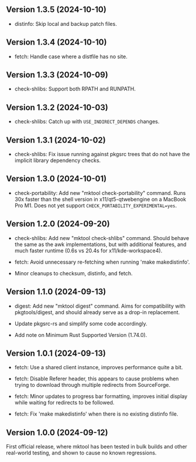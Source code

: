 ## Version 1.3.5 (2024-10-10)

 * distinfo: Skip local and backup patch files.

## Version 1.3.4 (2024-10-10)

 * fetch: Handle case where a distfile has no site.

## Version 1.3.3 (2024-10-09)

 * check-shlibs: Support both RPATH and RUNPATH.

## Version 1.3.2 (2024-10-03)

 * check-shlibs: Catch up with `USE_INDIRECT_DEPENDS` changes.

## Version 1.3.1 (2024-10-02)

 * check-shlibs: Fix issue running against pkgsrc trees that do not have the
   implicit library dependency checks.

## Version 1.3.0 (2024-10-01)

 * check-portability: Add new "mktool check-portability" command.  Runs 30x
   faster than the shell version in x11/qt5-qtwebengine on a MacBook Pro M1.
   Does not yet support `CHECK_PORTABILITY_EXPERIMENTAL=yes`.

## Version 1.2.0 (2024-09-20)

 * check-shlibs: Add new "mktool check-shlibs" command.  Should behave the
   same as the awk implementations, but with additional features, and much
   faster runtime (0.6s vs 20.4s for x11/kde-workspace4).

 * fetch: Avoid unnecessary re-fetching when running 'make makedistinfo'.

 * Minor cleanups to checksum, distinfo, and fetch.

## Version 1.1.0 (2024-09-13)

 * digest: Add new "mktool digest" command.  Aims for compatibility with
   pkgtools/digest, and should already serve as a drop-in replacement.

 * Update pkgsrc-rs and simplify some code accordingly.

 * Add note on Minimum Rust Supported Version (1.74.0).

## Version 1.0.1 (2024-09-13)

 * fetch: Use a shared client instance, improves performance quite a bit.

 * fetch: Disable Referer header, this appears to cause problems when trying
   to download through multiple redirects from SourceForge.

 * fetch: Minor updates to progress bar formatting, improves initial display
   while waiting for redirects to be followed.

 * fetch: Fix 'make makedistinfo' when there is no existing distinfo file.

## Version 1.0.0 (2024-09-12)

First official release, where mktool has been tested in bulk builds and other
real-world testing, and shown to cause no known regressions.

